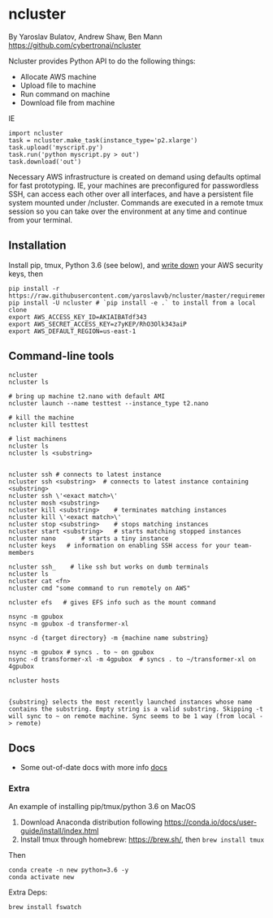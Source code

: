 # ncluster
By Yaroslav Bulatov, Andrew Shaw, Ben Mann
https://github.com/cybertronai/ncluster

Ncluster provides Python API to do the following things:
- Allocate AWS machine
- Upload file to machine
- Run command on machine
- Download file from machine

IE

```
import ncluster
task = ncluster.make_task(instance_type='p2.xlarge')
task.upload('myscript.py')
task.run('python myscript.py > out')
task.download('out')
```

Necessary AWS infrastructure is created on demand using defaults optimal for fast prototyping. IE, your machines are preconfigured for passwordless SSH, can access each other over all interfaces, and have a persistent file system mounted under /ncluster. Commands are executed in a remote tmux session so you can take over the environment at any time and continue from your terminal.  


## Installation
Install pip, tmux, Python 3.6 (see below), and [write down](https://docs.google.com/document/d/1Z8lCZVWXs7XORbiNmBAsBDtouV3KwrtH8-UL5M-zHus/edit) your AWS security keys, then

```
pip install -r https://raw.githubusercontent.com/yaroslavvb/ncluster/master/requirements.txt
pip install -U ncluster # `pip install -e .` to install from a local clone
export AWS_ACCESS_KEY_ID=AKIAIBATdf343
export AWS_SECRET_ACCESS_KEY=z7yKEP/RhO3Olk343aiP
export AWS_DEFAULT_REGION=us-east-1
```



## Command-line tools

```
ncluster
ncluster ls

# bring up machine t2.nano with default AMI
ncluster launch --name testtest --instance_type t2.nano

# kill the machine
ncluster kill testtest

# list machinens
ncluster ls
ncluster ls <substring>


ncluster ssh # connects to latest instance
ncluster ssh <substring>  # connects to latest instance containing <substring>
ncluster ssh \'<exact match>\'
ncluster mosh <substring> 
ncluster kill <substring>    # terminates matching instances
ncluster kill \'<exact match>\'
ncluster stop <substring>    # stops matching instances
ncluster start <substring>   # starts matching stopped instances
ncluster nano       # starts a tiny instance
ncluster keys   # information on enabling SSH access for your team-members

ncluster ssh_    # like ssh but works on dumb terminals
ncluster ls     
ncluster cat <fn>
ncluster cmd "some command to run remotely on AWS"

ncluster efs   # gives EFS info such as the mount command

nsync -m gpubox
nsync -m gpubox -d transformer-xl

nsync -d {target directory} -m {machine name substring}

nsync -m gpubox # syncs . to ~ on gpubox
nsync -d transformer-xl -m 4gpubox  # syncs . to ~/transformer-xl on 4gpubox

ncluster hosts


{substring} selects the most recently launched instances whose name contains the substring. Empty string is a valid substring. Skipping -t will sync to ~ on remote machine. Sync seems to be 1 way (from local -> remote)
```

## Docs
- Some out-of-date docs with more info [docs](https://docs.google.com/document/d/178ITRCAkboHoOEZFnz9XvOsc8lXik6Acz_DS_V1u8hY/edit?usp=sharing)

### Extra
An example of installing pip/tmux/python 3.6 on MacOS

1. Download Anaconda distribution following https://conda.io/docs/user-guide/install/index.html
2. Install tmux through homebrew: https://brew.sh/, then `brew install tmux`

Then

```
conda create -n new python=3.6 -y
conda activate new
```

Extra Deps:
```
brew install fswatch
```
